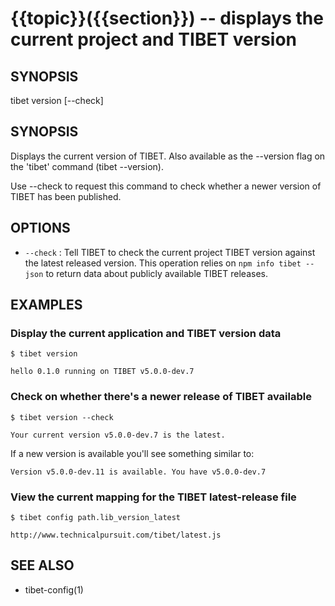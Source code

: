 {{topic}}({{section}}) -- displays the current project and TIBET version
=============================================

## SYNOPSIS

tibet version [--check]

## SYNOPSIS

Displays the current version of TIBET. Also available as the
--version flag on the 'tibet' command (tibet --version).

Use --check to request this command to check whether a newer
version of TIBET has been published.

## OPTIONS

  * `--check` :
    Tell TIBET to check the current project TIBET version against the latest
released version. This operation relies on `npm info tibet --json` to return
data about publicly available TIBET releases.

## EXAMPLES

### Display the current application and TIBET version data

    $ tibet version

    hello 0.1.0 running on TIBET v5.0.0-dev.7

### Check on whether there's a newer release of TIBET available

    $ tibet version --check

    Your current version v5.0.0-dev.7 is the latest.

If a new version is available you'll see something similar to:

    Version v5.0.0-dev.11 is available. You have v5.0.0-dev.7


### View the current mapping for the TIBET latest-release file

    $ tibet config path.lib_version_latest

    http://www.technicalpursuit.com/tibet/latest.js

## SEE ALSO

  * tibet-config(1)
